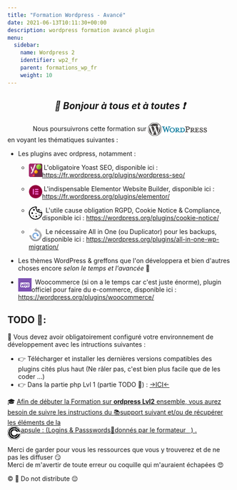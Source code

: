 ```yaml
---
title: "Formation Wordpress - Avancé"
date: 2021-06-13T10:11:30+00:00
description: wordpress formation avancé plugin  
menu:
  sidebar:
    name: Wordpress 2
    identifier: wp2_fr
    parent: formations_wp_fr
    weight: 10
---
```

*<center>:loudspeaker: Bonjour à tous et à toutes :heavy_exclamation_mark:</center>*
-

<div class="d-sm-block alert alert-info" > <center>
<i class="fas fa-info-circle " style="color: blue;"></i> Nous poursuivrons cette formation sur <img style="vertical-align: middle;" src="WordPress_logo_30.png" alt="Wordpress"></center> en voyant les thématiques suivantes : 
<span class="text-left">

- Les plugins avec <i class="fa-brands fa-wordpress fa-xl"></i>ordpress, notamment : 
  - <span style='float:left'> <img style="-webkit-user-select: none; margin: auto; vertical-align:sub; width:30px" src="yoast.svg"> </span>&nbsp;L'obligatoire Yoast SEO, disponible ici : https://fr.wordpress.org/plugins/wordpress-seo/


  - <span style='float:left'> <img style="-webkit-user-select: none; margin: auto; vertical-align:sub; width:30px" src="elementor.svg"></span>&nbsp;L'indispensable Elementor Website Builder, disponible ici : https://fr.wordpress.org/plugins/elementor/


  - <span style='float:left'> <img style="-webkit-user-select: none; margin: auto; vertical-align:sub;" src="cookienotice_30.png"></span>&nbsp; L'utile cause obligation RGPD, Cookie Notice & Compliance, disponible ici : https://wordpress.org/plugins/cookie-notice/


  - <span style='float:left'> <img style="-webkit-user-select: none; margin: auto; vertical-align:sub;" src="allinone_30.png"></span>&nbsp; Le nécessaire All in One (ou Duplicator) pour les backups, disponible ici : https://wordpress.org/plugins/all-in-one-wp-migration/


- Les thèmes WordPress & greffons que l'on développera et bien d'autres choses encore *selon le temps et l'avancée* :pancakes:
- <span style='float:left'><img style="-webkit-user-select: none; margin: auto; vertical-align:sub;" src="woocommerce_30.png"></span>&nbsp; Woocommerce (si on a le temps car c'est juste énorme), plugin officiel pour faire du e-commerce, disponible ici : https://wordpress.org/plugins/woocommerce/
</div>

## <i class="fas fa-clipboard-list "></i> TODO :roller_coaster::
:speech_balloon: Vous devez avoir obligatoirement configuré votre environnement de développement avec les intructions suivantes <i class="fas fa-clipboard-list "></i> :  
- :point_right: Télécharger et installer les dernières versions compatibles des plugins cités plus haut (Ne râler pas, c'est bien plus facile que de les coder ...)
- :point_right: Dans la partie php Lvl 1 (partie TODO :roller_coaster:) : [->ICI<-](../lvl1/)

<div class="d-sm-block  alert alert-success  text-left" role="alert">

:mortar_board: [Afin de débuter la Formation sur **<i class="fa-brands fa-wordpress fa-xl"></i>ordpress Lvl2** ensemble, vous aurez besoin de suivre les instructions du :books:support suivant et/ou de récupérer les éléments de la <span style='display:FLEX;margin:0'> <img style="vertical-align: bottom;" src="/images/icones/w30/capsule_30.png" alt="C">apsule : (Logins & Passswords :closed_lock_with_key: donnés par le formateur &nbsp; <i class="fas fa-chalkboard-teacher"></i> &nbsp;)&nbsp; <i class="fas fa-external-link-alt"></i>.</span>](http://franpan.free.fr/formation/_wp912 "lien vers le site contenant les fichiers de la formation")
</div>

Merci de garder pour vous les ressources que vous y trouverez et de ne pas les diffuser :smirk:  
Merci de m'avertir de toute erreur ou coquille qui m'auraient échapées :heart_eyes:

:copyright: :no_entry_sign: Do not distribute :relieved: